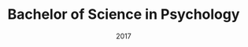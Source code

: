 ---
title: Bachelor of Science in Psychology
location: Frankfurt, Germany
url: https://www.goethe-university-frankfurt.de/
institute: Goethe University Frankfurt
date: 2017
tags: ["Psychology","quantitative research"]
---